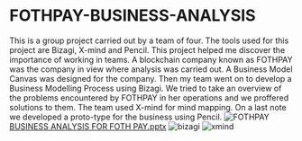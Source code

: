 # FOTHPAY-BUSINESS-ANALYSIS
This is a group project carried out by a team of four. The tools used for this project are Bizagi, X-mind and Pencil. This project helped me discover the importance of working in teams. A blockchain company known as FOTHPAY was the company in view where analysis was carried out. A Business Model Canvas was designed for the company. Then my team went on to develop a Business Modelling Process using Bizagi. We tried to take an overview of the problems encountered by FOTHPAY in her operations and we proffered solutions to them. The team used X-mind for mind mapping. On a last note we developed a proto-type for the business using Pencil.
![FOTHPAY](https://user-images.githubusercontent.com/122671659/227738645-90292bc0-7c1f-490b-82ed-be1ed411c05f.jpg)
[BUSINESS ANALYSIS FOR FOTH PAY.pptx](https://github.com/OpeyemiJagunmolu/FOTHPAY-BUSINESS-ANALYSIS/files/11069946/BUSINESS.ANALYSIS.FOR.FOTH.PAY.pptx)
![bizagi](https://user-images.githubusercontent.com/122671659/227738732-85400b2f-1d55-419e-b31b-79412f5cce6c.png)
![xmind](https://user-images.githubusercontent.com/122671659/227738752-ac453d73-f84f-40c9-9687-3e02f8a95bed.png)



